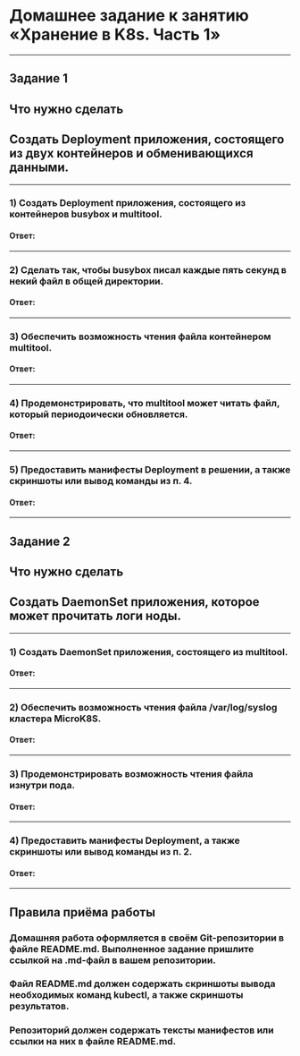 # Домашнее задание к занятию «Хранение в K8s. Часть 1»
---
## Задание 1

## Что нужно сделать

## Создать Deployment приложения, состоящего из двух контейнеров и обменивающихся данными.
---

### 1) Создать Deployment приложения, состоящего из контейнеров busybox и multitool.
#### Ответ:

---
### 2) Сделать так, чтобы busybox писал каждые пять секунд в некий файл в общей директории.
#### Ответ:

---
### 3) Обеспечить возможность чтения файла контейнером multitool.
#### Ответ:

---
### 4) Продемонстрировать, что multitool может читать файл, который периодоически обновляется.
#### Ответ:

---
### 5) Предоставить манифесты Deployment в решении, а также скриншоты или вывод команды из п. 4.
#### Ответ:

---

## Задание 2

## Что нужно сделать

## Создать DaemonSet приложения, которое может прочитать логи ноды.
---

### 1) Создать DaemonSet приложения, состоящего из multitool.
#### Ответ:

---
### 2) Обеспечить возможность чтения файла /var/log/syslog кластера MicroK8S.
#### Ответ:

---
### 3) Продемонстрировать возможность чтения файла изнутри пода.
#### Ответ:

---
### 4) Предоставить манифесты Deployment, а также скриншоты или вывод команды из п. 2.
#### Ответ:


---
## Правила приёма работы
### Домашняя работа оформляется в своём Git-репозитории в файле README.md. Выполненное задание пришлите ссылкой на .md-файл в вашем репозитории.
### Файл README.md должен содержать скриншоты вывода необходимых команд kubectl, а также скриншоты результатов.
### Репозиторий должен содержать тексты манифестов или ссылки на них в файле README.md.
